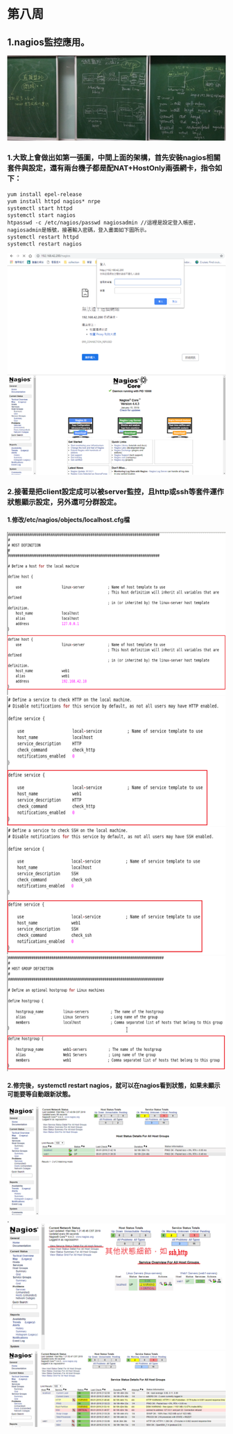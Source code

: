 # 第八周
## 1.nagios監控應用。
![image](https://github.com/LarrySu508/Linux_note/blob/master/Week8/IMAG0710.jpg)
### 1.大致上會做出如第一張圖，中間上面的架構，首先安裝nagios相關套件與設定，還有兩台機子都是配NAT+HostOnly兩張網卡，指令如下：
```
yum install epel-release
yum install httpd nagios* nrpe
systemctl start httpd
systemctl start nagios
htpasswd -c /etc/nagios/passwd nagiosadmin //這裡是設定登入帳密，nagiosadmin是帳號，接著輸入密碼，登入畫面如下圖所示。
systemctl restart httpd
systemctl restart nagios
```
![image](https://github.com/LarrySu508/Linux_note/blob/master/Week8/d.png)
![image](https://github.com/LarrySu508/Linux_note/blob/master/Week8/c.png)
### 2.接著是把client設定成可以被server監控，且http或ssh等套件運作狀態顯示設定，另外還可分群設定。
#### 1.修改/etc/nagios/objects/localhost.cfg檔
![image](https://github.com/LarrySu508/Linux_note/blob/master/Week8/e.png)
![image](https://github.com/LarrySu508/Linux_note/blob/master/Week8/g.png)
![image](https://github.com/LarrySu508/Linux_note/blob/master/Week8/f.png)
![image](https://github.com/LarrySu508/Linux_note/blob/master/Week8/h.png)
#### 2.修完後，systemctl restart nagios，就可以在nagios看到狀態，如果未顯示可能要等自動跟新狀態。
![image](https://github.com/LarrySu508/Linux_note/blob/master/Week8/i.png)
.![image](https://github.com/LarrySu508/Linux_note/blob/master/Week8/j.png)
![image](https://github.com/LarrySu508/Linux_note/blob/master/Week8/k.png)